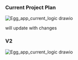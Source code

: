 ### Current Project Plan
![Egg_app_current_logic drawio](https://github.com/user-attachments/assets/26efee03-675d-4091-a0ac-6f6a0cb8a655)

will update with changes


### V2
![Egg_app_current_logic drawio](https://github.com/user-attachments/assets/01985b7e-25e7-459f-927c-b1dc5e8b5d17)
